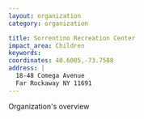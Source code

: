 ```yaml
---
layout: organization
category: organization

title: Sorrentino Recreation Center
impact_area: Children
keywords: 
coordinates: 40.6005,-73.7588
address: |
  18-48 Comega Avenue
  Far Rockaway NY 11691
---
```

Organization's overview
